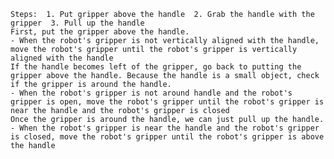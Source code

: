 
    Steps:  1. Put gripper above the handle  2. Grab the handle with the gripper  3. Pull up the handle
    First, put the gripper above the handle.
    - When the robot's gripper is not vertically aligned with the handle, move the robot's gripper until the robot's gripper is vertically aligned with the handle
    If the handle becomes left of the gripper, go back to putting the gripper above the handle. Because the handle is a small object, check if the gripper is around the handle.
    - When the robot's gripper is not around handle and the robot's gripper is open, move the robot's gripper until the robot's gripper is near the handle and the robot's gripper is closed
    Once the gripper is around the handle, we can just pull up the handle.
    - When the robot's gripper is near the handle and the robot's gripper is closed, move the robot's gripper until the robot's gripper is above the handle
